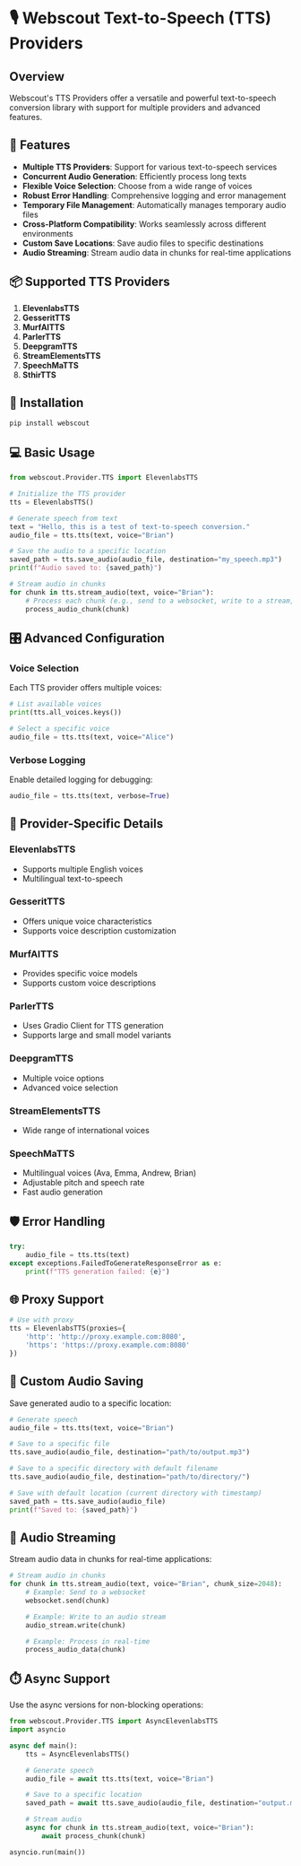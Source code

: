 # 🎙️ Webscout Text-to-Speech (TTS) Providers

## Overview

Webscout's TTS Providers offer a versatile and powerful text-to-speech conversion library with support for multiple providers and advanced features.

## 🌟 Features

- **Multiple TTS Providers**: Support for various text-to-speech services
- **Concurrent Audio Generation**: Efficiently process long texts
- **Flexible Voice Selection**: Choose from a wide range of voices
- **Robust Error Handling**: Comprehensive logging and error management
- **Temporary File Management**: Automatically manages temporary audio files
- **Cross-Platform Compatibility**: Works seamlessly across different environments
- **Custom Save Locations**: Save audio files to specific destinations
- **Audio Streaming**: Stream audio data in chunks for real-time applications

## 📦 Supported TTS Providers

1. **ElevenlabsTTS**
2. **GesseritTTS**
3. **MurfAITTS**
4. **ParlerTTS**
5. **DeepgramTTS**
6. **StreamElementsTTS**
7. **SpeechMaTTS**
8. **SthirTTS**
## 🚀 Installation

```bash
pip install webscout
```

## 💻 Basic Usage

```python
from webscout.Provider.TTS import ElevenlabsTTS

# Initialize the TTS provider
tts = ElevenlabsTTS()

# Generate speech from text
text = "Hello, this is a test of text-to-speech conversion."
audio_file = tts.tts(text, voice="Brian")

# Save the audio to a specific location
saved_path = tts.save_audio(audio_file, destination="my_speech.mp3")
print(f"Audio saved to: {saved_path}")

# Stream audio in chunks
for chunk in tts.stream_audio(text, voice="Brian"):
    # Process each chunk (e.g., send to a websocket, write to a stream, etc.)
    process_audio_chunk(chunk)
```

## 🎛️ Advanced Configuration

### Voice Selection

Each TTS provider offers multiple voices:

```python
# List available voices
print(tts.all_voices.keys())

# Select a specific voice
audio_file = tts.tts(text, voice="Alice")
```

### Verbose Logging

Enable detailed logging for debugging:

```python
audio_file = tts.tts(text, verbose=True)
```

## 🔧 Provider-Specific Details

### ElevenlabsTTS

- Supports multiple English voices
- Multilingual text-to-speech

### GesseritTTS

- Offers unique voice characteristics
- Supports voice description customization

### MurfAITTS

- Provides specific voice models
- Supports custom voice descriptions

### ParlerTTS

- Uses Gradio Client for TTS generation
- Supports large and small model variants

### DeepgramTTS

- Multiple voice options
- Advanced voice selection

### StreamElementsTTS

- Wide range of international voices

### SpeechMaTTS

- Multilingual voices (Ava, Emma, Andrew, Brian)
- Adjustable pitch and speech rate
- Fast audio generation

## 🛡️ Error Handling

```python
try:
    audio_file = tts.tts(text)
except exceptions.FailedToGenerateResponseError as e:
    print(f"TTS generation failed: {e}")
```

## 🌐 Proxy Support

```python
# Use with proxy
tts = ElevenlabsTTS(proxies={
    'http': 'http://proxy.example.com:8080',
    'https': 'https://proxy.example.com:8080'
})
```

## 💾 Custom Audio Saving

Save generated audio to a specific location:

```python
# Generate speech
audio_file = tts.tts(text, voice="Brian")

# Save to a specific file
tts.save_audio(audio_file, destination="path/to/output.mp3")

# Save to a specific directory with default filename
tts.save_audio(audio_file, destination="path/to/directory/")

# Save with default location (current directory with timestamp)
saved_path = tts.save_audio(audio_file)
print(f"Saved to: {saved_path}")
```

## 📼 Audio Streaming

Stream audio data in chunks for real-time applications:

```python
# Stream audio in chunks
for chunk in tts.stream_audio(text, voice="Brian", chunk_size=2048):
    # Example: Send to a websocket
    websocket.send(chunk)

    # Example: Write to an audio stream
    audio_stream.write(chunk)

    # Example: Process in real-time
    process_audio_data(chunk)
```

## ⏱️ Async Support

Use the async versions for non-blocking operations:

```python
from webscout.Provider.TTS import AsyncElevenlabsTTS
import asyncio

async def main():
    tts = AsyncElevenlabsTTS()

    # Generate speech
    audio_file = await tts.tts(text, voice="Brian")

    # Save to a specific location
    saved_path = await tts.save_audio(audio_file, destination="output.mp3")

    # Stream audio
    async for chunk in tts.stream_audio(text, voice="Brian"):
        await process_chunk(chunk)

asyncio.run(main())
```
